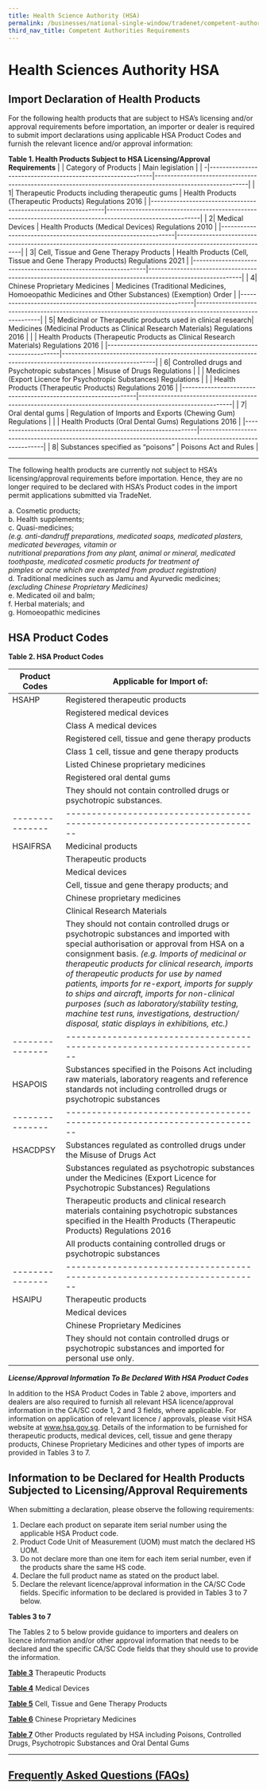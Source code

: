 ```yaml
---
title: Health Science Authority (HSA)
permalink: /businesses/national-single-window/tradenet/competent-authorities-requirements/HSA
third_nav_title: Competent Authorities Requirements
---
```



# Health Sciences Authority HSA

## Import Declaration of Health Products

For the following health products  that are subject to HSA’s licensing and/or approval requirements before importation, an importer or dealer is required to submit import declarations using applicable HSA Product Codes and furnish the relevant licence and/or approval information:

**Table 1. Health Products Subject to HSA Licensing/Approval Requirements** 
|  | Category of Products                                       | Main legislation                                                                                          |
| -|------------------------------------------------------------|-----------------------------------------------------------------------------------------------------------|
| 1| Therapeutic Products including therapeutic gums            | Health Products (Therapeutic Products) Regulations 2016                                                   |
|---------------------------------------------------------------|-----------------------------------------------------------------------------------------------------------|
| 2| Medical Devices                                            | Health Products (Medical Devices) Regulations 2010                                                        |
|---------------------------------------------------------------|-----------------------------------------------------------------------------------------------------------|
| 3| Cell, Tissue and Gene Therapy Products                     | Health Products (Cell, Tissue and Gene Therapy Products) Regulations 2021                                 |
|---------------------------------------------------------------|-----------------------------------------------------------------------------------------------------------|
| 4| Chinese Proprietary Medicines                              | Medicines (Traditional Medicines, Homoeopathic Medicines and Other Substances) (Exemption) Order          |
|---------------------------------------------------------------|-----------------------------------------------------------------------------------------------------------|
| 5| Medicinal or Therapeutic products used in clinical research| Medicines (Medicinal Products as Clinical Research Materials) Regulations 2016                            |
|                                                               | Health Products (Therapeutic Products as Clinical Research Materials) Regulations 2016                    |
|---------------------------------------------------------------|-----------------------------------------------------------------------------------------------------------|
| 6| Controlled drugs and Psychotropic substances               | Misuse of Drugs Regulations                                                                               |
|                                                               | Medicines (Export Licence for Psychotropic Substances) Regulations                                        |
|                                                               | Health Products (Therapeutic Products) Regulations 2016                                                   |
|---------------------------------------------------------------|-----------------------------------------------------------------------------------------------------------|
| 7| Oral dental gums                                           | Regulation of Imports and Exports (Chewing Gum) Regulations                                               |
|                                                               | Health Products (Oral Dental Gums) Regulations 2016                                                       |
|---------------------------------------------------------------|-----------------------------------------------------------------------------------------------------------|
| 8| Substances specified as “poisons”                          | Poisons Act and Rules                                                                                     |

***

The following health products are currently not subject to HSA’s licensing/approval requirements before importation. Hence, they are no longer required to be declared with HSA’s Product codes in the import permit applications submitted via TradeNet.

a. Cosmetic products;  <br> 
b. Health supplements; <br> 
c. Quasi-medicines; <br> _(e.g. anti-dandruff preparations, medicated soaps, medicated plasters, medicated beverages, vitamin or<br>nutritional preparations from any plant, animal or mineral, medicated toothpaste, medicated cosmetic products for treatment of<br>pimples or acne which are exempted from product registration)_  <br>
d. Traditional medicines such as Jamu and Ayurvedic medicines; <br> _(excluding Chinese Proprietary Medicines)_  <br>
e. Medicated oil and balm; <br> 
f. Herbal materials; and <br> 
g. Homoeopathic medicines <br>

## HSA Product Codes

**Table 2. HSA Product Codes**

| Product Codes | Applicable for Import of:                                                |
|---------------|--------------------------------------------------------------------------|
| HSAHP         | Registered therapeutic products                                          |
|               | Registered medical devices                                               |
|               | Class A medical devices                                                  |  
|               | Registered cell, tissue and gene therapy products                        |
|               | Class 1 cell, tissue and gene therapy products                           |
|               | Listed Chinese proprietary medicines                                     |
|               | Registered oral dental gums                                              |
|               | They should not contain controlled drugs or psychotropic substances.     |
|---------------|--------------------------------------------------------------------------|
| HSAIFRSA      | Medicinal products                                                       |
|               | Therapeutic products                                                     |
|               | Medical devices                                                          |
|               | Cell, tissue and gene therapy products; and                              | 
|               | Chinese proprietary medicines                                            |
|               | Clinical Research Materials                                              |
|               | They should not contain controlled drugs or psychotropic substances and imported with special authorisation or approval from HSA on a consignment basis.  _(e.g. Imports of medicinal or therapeutic products for clinical research, imports of therapeutic products for use by named patients, imports for re-export, imports for supply to ships and aircraft, imports for non-clinical purposes (such as laboratory/stability testing, machine test runs, investigations, destruction/ disposal, static displays in exhibitions, etc.)_ |
|---------------|--------------------------------------------------------------------------|
| HSAPOIS       | Substances specified in the Poisons Act including raw materials, laboratory reagents and reference standards not including controlled drugs or psychotropic substances |
|---------------|--------------------------------------------------------------------------|
| HSACDPSY      | Substances regulated as controlled drugs under the Misuse of Drugs Act   |
|               | Substances regulated as psychotropic substances under the Medicines (Export Licence for Psychotropic Substances) Regulations |
|               | Therapeutic products and clinical research materials containing psychotropic substances specified in the Health Products (Therapeutic Products) Regulations 2016 |
|               | All products containing controlled drugs or psychotropic substances      |
|---------------|--------------------------------------------------------------------------|
|  HSAIPU       | Therapeutic products                                                     |
|               | Medical devices                                                          |
|               | Chinese Proprietary Medicines                                            |
|               | They should not contain controlled drugs or psychotropic substances and imported for personal use only. |



**_License/Approval Information To Be Declared With HSA Product Codes_**

In addition to the HSA Product Codes in Table 2 above, importers and dealers are also required to furnish all relevant HSA licence/approval information in the CA/SC code 1, 2 and 3 fields, where applicable. For information on application of relevant licence / approvals, please visit HSA website at www.hsa.gov.sg. Details of the information to be furnished for therapeutic products, medical devices, cell, tissue and gene therapy products, Chinese Proprietary Medicines and other types of imports are provided in Tables 3 to 7.

## Information to be Declared for Health Products Subjected to Licensing/Approval Requirements

When submitting a declaration, please observe the following requirements:

1.  Declare each product on separate item serial number using the applicable HSA Product code.
2.  Product Code Unit of Measurement (UOM) must match the declared HS UOM.
3.  Do not declare more than one item for each item serial number, even if the products share the same HS code.
4.  Declare the full product name as stated on the product label.
5.  Declare the relevant licence/approval information in the CA/SC Code fields. Specific information to be declared is provided in Tables 3 to 7 below.

**Tables 3 to 7**

The Tables 2 to 5 below provide guidance to importers and dealers on licence information and/or other approval information that needs to be declared and the specific CA/SC Code fields that they should use to provide the information.

[**Table 3**](https://www.hsa.gov.sg/docs/default-source/hprg-ald/table3_therapeutic-products.pdf)  Therapeutic Products

[**Table 4**](https://www.hsa.gov.sg/docs/default-source/hprg-ald/table4_medical-devices.pdf)  Medical Devices

[**Table 5**](https://www.hsa.gov.sg/docs/default-source/hprg-ald/table5_cell-tissue-and-gene-therapy-products.pdf)  Cell, Tissue and Gene Therapy Products

[**Table 6**](https://www.hsa.gov.sg/docs/default-source/hprg-ald/table6_chinese-proprietary-medicines.pdf)  Chinese Proprietary Medicines

[**Table 7**](https://www.hsa.gov.sg/docs/default-source/hprg-ald/table7_other-category-products.pdf)  Other Products regulated by HSA including Poisons, Controlled Drugs, Psychotropic Substances and Oral Dental Gums

***
## [Frequently Asked Questions (FAQs)](https://www.hsa.gov.sg/docs/default-source/hprg-ald/frequently_asked_questions.pdf)

